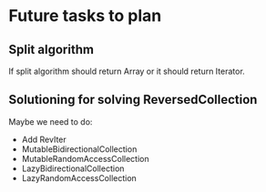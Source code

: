 # Future tasks to plan

## Split algorithm

If split algorithm should return Array<Slices> or it should return Iterator<Slices>.

## Solutioning for solving ReversedCollection

Maybe we need to do:

- Add RevIter
- MutableBidirectionalCollection
- MutableRandomAccessCollection
- LazyBidirectionalCollection
- LazyRandomAccessCollection
